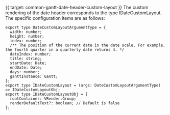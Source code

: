 {{ target: common-gantt-date-header-custom-layout }}
The custom rendering of the date header corresponds to the type IDateCustomLayout. The specific configuration items are as follows:
```
export type DateCustomLayoutArgumentType = {
  width: number;
  height: number;
  index: number;
  /** The position of the current date in the date scale. For example, the fourth quarter in a quarterly date returns 4. */
  dateIndex: number;
  title: string;
  startDate: Date;
  endDate: Date;
  days: number;
  ganttInstance: Gantt;
};
export type IDateCustomLayout = (args: DateCustomLayoutArgumentType) => IDateCustomLayoutObj;
export type IDateCustomLayoutObj = {
  rootContainer: VRender.Group;
  renderDefaultText?: boolean; // Default is false
};
```

